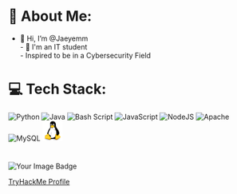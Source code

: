 # 💫 About Me:
- 👋 Hi, I’m @Jaeyemm<br>- 💯 I'm an IT student<br>- Inspired to be in a Cybersecurity Field


# 💻 Tech Stack:
![Python](https://img.shields.io/badge/python-3670A0?style=for-the-badge&logo=python&logoColor=ffdd54) ![Java](https://img.shields.io/badge/java-%23ED8B00.svg?style=for-the-badge&logo=openjdk&logoColor=white) ![Bash Script](https://img.shields.io/badge/bash_script-%23121011.svg?style=for-the-badge&logo=gnu-bash&logoColor=white) ![JavaScript](https://img.shields.io/badge/javascript-%23323330.svg?style=for-the-badge&logo=javascript&logoColor=%23F7DF1E) ![NodeJS](https://img.shields.io/badge/node.js-6DA55F?style=for-the-badge&logo=node.js&logoColor=white) ![Apache](https://img.shields.io/badge/apache-%23D42029.svg?style=for-the-badge&logo=apache&logoColor=white) ![MySQL](https://img.shields.io/badge/mysql-4479A1.svg?style=for-the-badge&logo=mysql&logoColor=white)
<img src="https://raw.githubusercontent.com/devicons/devicon/master/icons/linux/linux-original.svg" alt="linux" width="40" height="40"/> </a> </p>

#

<img src="https://tryhackme-badges.s3.amazonaws.com/dd0x.png" alt="Your Image Badge" />

[TryHackMe Profile](https://tryhackme.com/p/dd0x)
<!-- Proudly created with GPRM ( https://gprm.itsvg.in ) -->


